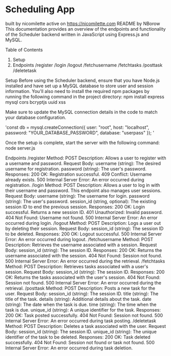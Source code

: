 # Scheduling App

built by nicomilette
active on https://nicomilette.com
README by NBorow
This documentation provides an overview of the endpoints and functionality
 of the Scheduler backend written in JavaScript using Express.js and MySQL. 

Table of Contents
1. Setup
2. Endpoints
	/register
	/login
	/logout
	/fetchusername
	/fetchtasks
	/posttask
	/deletetask
	
Setup <a name="setup"></a>
Before using the Scheduler backend, ensure that you have Node.js installed
 and have set up a MySQL database to store user and session information. 
 You'll also need to install the required npm packages by running the
 following command in the project directory:
 npm install express mysql cors bcryptjs uuid xss

Make sure to update the MySQL connection details in the code to match your database configuration.

'const db = mysql.createConnection({
    user: "root",
    host: "localhost",
    password: "YOUR_DATABASE_PASSWORD",
    database: "userpass"
});  '

Once the setup is complete, start the server with the following command:
node server.js

Endpoints<a name="endpoints"></a>
	/register <a name="register"></a>
		Method: POST
		Description: Allows a user to register with a username and password.
		Request Body:
			username (string): The desired username for registration.
			password (string): The user's password.
		Responses:
			200 OK: Registration successful.
			409 Conflict: Username already exists.
			500 Internal Server Error: An error occurred during registration.
	/login <a name="login"></a>
		Method: POST
		Description: Allows a user to log in with their username and password. This endpoint also manages user sessions.
		Request Body:
			username (string): The username for login.
			password (string): The user's password.
			session_id (string, optional): The existing session ID to end the previous session.
		Responses:
			200 OK: Login successful. Returns a new session ID.
			401 Unauthorized: Invalid password.
			404 Not Found: Username not found.
			500 Internal Server Error: An error occurred during login.
	/logout <a name="logout"></a>
		Method: POST
		Description: Logs a user out by deleting their session.
		Request Body:
			session_id (string): The session ID to be deleted.
		Responses:
			200 OK: Logout successful.
			500 Internal Server Error: An error occurred during logout.
	/fetchusername <a name="fetchusername"></a>
		Method: POST
		Description: Retrieves the username associated with a session.
		Request Body:
			session_id (string): The session ID.
		Responses:
			200 OK: Returns the username associated with the session.
			404 Not Found: Session not found.
			500 Internal Server Error: An error occurred during the retrieval.
	/fetchtasks <a name="fetchtasks"></a>
		Method: POST
		Description: Retrieves tasks associated with a user's session.
		Request Body:
			session_id (string): The session ID.
		Responses:
			200 OK: Returns the tasks associated with the user's session.
			404 Not Found: Session not found.
			500 Internal Server Error: An error occurred during the retrieval.
	/posttask <a name="posttask"></a>
		Method: POST
		Description: Posts a new task for the user.
		Request Body:
			session_id (string): The session ID.
			title (string): The title of the task.
			details (string): Additional details about the task.
			date (string): The date when the task is due.
			time (string): The time when the task is due.
			unique_id (string): A unique identifier for the task.
		Responses:
			200 OK: Task posted successfully.
			404 Not Found: Session not found.
			500 Internal Server Error: An error occurred during task posting.
	/deletetask <a name="deletetask"></a>
		Method: POST
		Description: Deletes a task associated with the user.
		Request Body:
			session_id (string): The session ID.
			unique_id (string): The unique identifier of the task to be deleted.
		Responses:
			200 OK: Task deleted successfully.
			404 Not Found: Session not found or task not found.
			500 Internal Server Error: An error occurred during task deletion.
